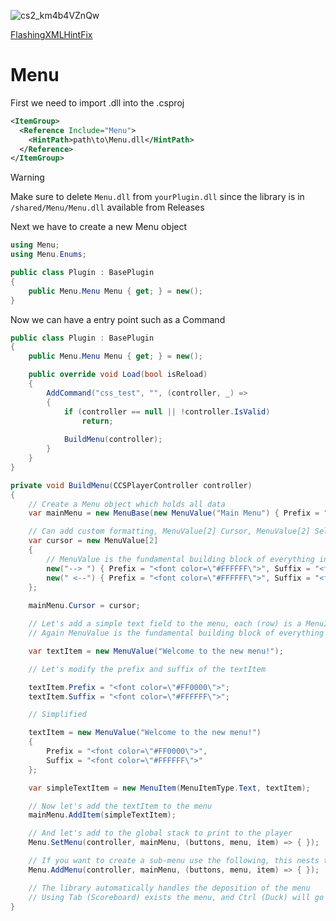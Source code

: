 ![cs2_km4b4VZnQw](https://github.com/oscar-wos/Menu/assets/29248751/0a635e5b-56a7-4f8f-b7bc-bb5081341d22)

[FlashingXMLHintFix](https://gitlab.com/dea_bb/FlashingXMLHintFix/)

# Menu

First we need to import .dll into the .csproj
```xml
<ItemGroup>
  <Reference Include="Menu">
    <HintPath>path\to\Menu.dll</HintPath>
  </Reference>
</ItemGroup>
```

> [!WARNING]
> Make sure to delete `Menu.dll` from `yourPlugin.dll` since the library is in `/shared/Menu/Menu.dll` available from Releases

Next we have to create a new Menu object
```cs
using Menu;
using Menu.Enums;

public class Plugin : BasePlugin
{
    public Menu.Menu Menu { get; } = new();
}
```

Now we can have a entry point such as a Command
```cs
public class Plugin : BasePlugin
{
    public Menu.Menu Menu { get; } = new();

    public override void Load(bool isReload)
    {
        AddCommand("css_test", "", (controller, _) =>
        {
            if (controller == null || !controller.IsValid)
                return;
    
            BuildMenu(controller);
        }
    }
}
```

```cs
private void BuildMenu(CCSPlayerController controller)
{
    // Create a Menu object which holds all data
    var mainMenu = new MenuBase(new MenuValue("Main Menu") { Prefix = "<font class=\"fontSize-L\">", Suffix = "<font class=\"fontSize-sm\">" });

    // Can add custom formatting, MenuValue[2] Cursor, MenuValue[2] Selector, MenuValue[2] Bool, MenuValue[4] Slider, MenuValue[1] Input
    var cursor = new MenuValue[2]
    {
        // MenuValue is the fundamental building block of everything in the Menu - MenuValue.Value, MenuValue.Prefix, MenuValue.Suffix
        new("--> ") { Prefix = "<font color=\"#FFFFFF\">", Suffix = "<font color=\"#FFFFFF\">" },
        new(" <--") { Prefix = "<font color=\"#FFFFFF\">", Suffix = "<font color=\"#FFFFFF\">" }
    };
    
    mainMenu.Cursor = cursor;

    // Let's add a simple text field to the menu, each (row) is a MenuItem which holds data for that (row)
    // Again MenuValue is the fundamental building block of everything in the Menu - MenuValue.Value, MenuValue.Prefix, MenuValue.Suffix

    var textItem = new MenuValue("Welcome to the new menu!");

    // Let's modify the prefix and suffix of the textItem

    textItem.Prefix = "<font color=\"#FF0000\">";
    textItem.Suffix = "<font color=\"#FFFFFF\">";

    // Simplified

    textItem = new MenuValue("Welcome to the new menu!")
    {
        Prefix = "<font color=\"#FF0000\">",
        Suffix = "<font color=\"#FFFFFF\">"
    };

    var simpleTextItem = new MenuItem(MenuItemType.Text, textItem);

    // Now let's add the textItem to the menu
    mainMenu.AddItem(simpleTextItem);

    // And let's add to the global stack to print to the player
    Menu.SetMenu(controller, mainMenu, (buttons, menu, item) => { });

    // If you want to create a sub-menu use the following, this nests the menu ontop of the current menu if there's any, otherwise it follows the same logic as SetMenu
    Menu.AddMenu(controller, mainMenu, (buttons, menu, item) => { });

    // The library automatically handles the deposition of the menu
    // Using Tab (Scoreboard) exists the menu, and Ctrl (Duck) will go back to the previous menu
}
```
